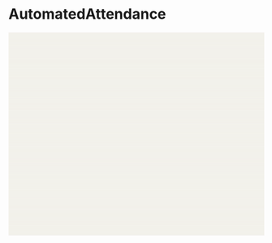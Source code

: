 # AutomatedAttendance
<p align="center">
  <img width="600" height="400" src="https://github.com/Aman9026/AutomatedAttendance/blob/master/Assets/demogif.gif">
</p>
